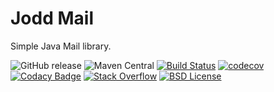 # Jodd Mail

Simple Java Mail library.

![GitHub release](https://img.shields.io/github/release/oblac/jodd-mail.svg)
![Maven Central](https://img.shields.io/maven-central/v/org.jodd/jodd-mail)
[![Build Status](https://img.shields.io/travis/oblac/jodd.svg)](https://travis-ci.org/oblac/jodd-mail)
[![codecov](https://codecov.io/gh/oblac/jodd-mail/branch/master/graph/badge.svg)](https://codecov.io/gh/oblac/jodd-mail)
[![Codacy Badge](https://app.codacy.com/project/badge/Grade/14a1a4c731774b2994f66be1f6bc18c0)](https://www.codacy.com/gh/oblac/jodd-mail?utm_source=github.com&amp;utm_medium=referral&amp;utm_content=oblac/jodd-mail&amp;utm_campaign=Badge_Grade)
[![Stack Overflow](https://img.shields.io/badge/stack%20overflow-jodd-4183C4.svg)](https://stackoverflow.com/questions/tagged/jodd)
[![BSD License](https://img.shields.io/badge/license-BSD--2--Clause-blue.svg)](https://github.com/oblac/jodd-mail/blob/master/LICENSE)

